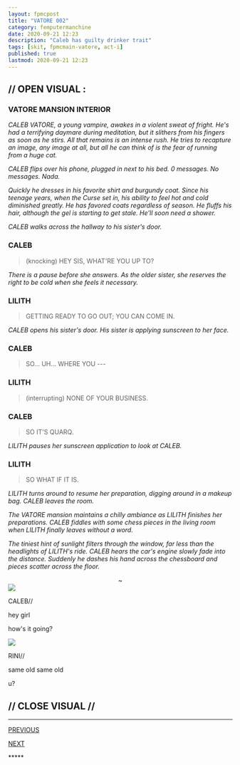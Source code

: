 ```yaml
---
layout: fpmcpost
title: "VATORE 002"
category: femputermanchine
date: 2020-09-21 12:23
description: "Caleb has guilty drinker trait"
tags: [skit, fpmcmain-vatore, act-i]
published: true
lastmod: 2020-09-21 12:23
---
```

[//]: # ( 9/21/20  -added)

## // OPEN VISUAL : ##

### VATORE MANSION INTERIOR ###

<i>CALEB VATORE, a young vampire, awakes in a violent sweat of fright. He's had a terrifying daymare during meditation, but it slithers from his fingers as soon as he stirs. All that remains is an intense rush. He tries to recapture an image, any image at all, but all he can think of is the fear of running from a huge cat. </i>

<i>CALEB flips over his phone, plugged in next to his bed. 0 messages. No messages. Nada. </i>

<i>Quickly he dresses in his favorite shirt and burgundy coat. Since his teenage years, when the Curse set in, his ability to feel hot and cold diminished greatly. He has favored coats regardless of season. He fluffs his hair, although the gel is starting to get stale. He'll soon need a shower.</i>

<i>CALEB walks across the hallway to his sister's door.</i>

### CALEB ###

> (knocking) HEY SIS, WHAT'RE YOU UP TO?

<i>There is a pause before she answers. As the older sister, she reserves the right to be cold when she feels it necessary. </i>

### LILITH ###

> GETTING READY TO GO OUT; YOU CAN COME IN.

<I>CALEB opens his sister's door. His sister is applying sunscreen to her face. </i>

### CALEB ###

> SO... UH... WHERE YOU ---

### LILITH ###

> (interrupting) NONE OF YOUR BUSINESS.

### CALEB ###

> SO IT'S QUARQ.

<I>LILITH pauses her sunscreen application to look at CALEB.</i>

### LILITH ###

> SO WHAT IF IT IS. 

<I>LILITH turns around to resume her preparation, digging around in a makeup bag. CALEB leaves the room. </i>

<i>The VATORE mansion maintains a chilly ambiance as LILITH finishes her preparations. CALEB fiddles with some chess pieces in the living room when LILITH finally leaves without a word.</i>

<i>The tiniest hint of sunlight filters through the window, far less than the headlights of LILITH's ride. CALEB hears the car's engine slowly fade into the distance. Suddenly he dashes his hand across the chessboard and pieces scatter across the floor. </i>

<center>~</center>

<div class="chat-box">
<img src="{{ site.url }}/assets/tb/caleb.jpg" class="chat-portrait" />
<p class="ppl-sez">CALEB//</p>
<p class="ppl-sez">hey girl </p>
<p class="ppl-sez">how's it going? </p>
</div>

<div class="chat-box">
<img src="{{ site.url }}/assets/tb/rini.jpg" class="chat-portrait" />
<p class="ppl-sez">RINI//</p>
<p class="ppl-sez">same old same old </p>
<p class="ppl-sez">u? </p>
</div>

## // CLOSE VISUAL // ##

*****
<div class="fpmc-nav">

<span class="fpmc-nav-prev"><a href="{{ 'vatore-i' | prepend: site.baseurl }}">PREVIOUS</a></span> 

<span class="fpmc-nav-next"><a href="{{ 'vatore-iii' | prepend: site.baseurl }}">NEXT</a></span> 



</div>
*****
